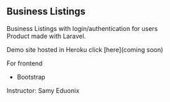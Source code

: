 ## Business Listings  


Business Listings with login/authentication for users  
Product made with Laravel.  

Demo site hosted in Heroku click [here](coming soon)  

For frontend  
- Bootstrap  

Instructor: Samy Eduonix